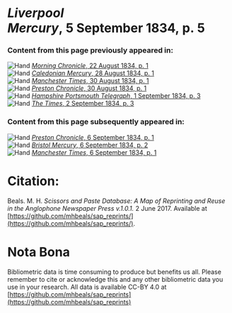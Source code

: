 # *Liverpool Mercury*, 5 September 1834, p. 5  
  
### Content from this page previously appeared in:  
![Hand](http://scissorsandpaste.net/wp-content/uploads/2017/06/smallhandpointer.png) [*Morning Chronicle*, 22 August 1834, p. 1](https://mhbeals.github.io/sap_html/Morning-Chronicle/Morning-Chronicle-22-August-1834-p-1)  
![Hand](http://scissorsandpaste.net/wp-content/uploads/2017/06/smallhandpointer.png) [*Caledonian Mercury*, 28 August 1834, p. 1](https://mhbeals.github.io/sap_html/Caledonian-Mercury/Caledonian-Mercury-28-August-1834-p-1)  
![Hand](http://scissorsandpaste.net/wp-content/uploads/2017/06/smallhandpointer.png) [*Manchester Times*, 30 August 1834, p. 1](https://mhbeals.github.io/sap_html/Manchester-Times/Manchester-Times-30-August-1834-p-1)  
![Hand](http://scissorsandpaste.net/wp-content/uploads/2017/06/smallhandpointer.png) [*Preston Chronicle*, 30 August 1834, p. 1](https://mhbeals.github.io/sap_html/Preston-Chronicle/Preston-Chronicle-30-August-1834-p-1)  
![Hand](http://scissorsandpaste.net/wp-content/uploads/2017/06/smallhandpointer.png) [*Hampshire Portsmouth Telegraph*, 1 September 1834, p. 3](https://mhbeals.github.io/sap_html/Hampshire-Portsmouth-Telegraph/Hampshire-Portsmouth-Telegraph-1-September-1834-p-3)  
![Hand](http://scissorsandpaste.net/wp-content/uploads/2017/06/smallhandpointer.png) [*The Times*, 2 September 1834, p. 3](https://mhbeals.github.io/sap_html/The-Times/The-Times-2-September-1834-p-3)  
  
### Content from this page subsequently appeared in:  
![Hand](http://scissorsandpaste.net/wp-content/uploads/2017/06/smallhandpointer.png) [*Preston Chronicle*, 6 September 1834, p. 1](https://mhbeals.github.io/sap_html/Preston-Chronicle/Preston-Chronicle-6-September-1834-p-1)  
![Hand](http://scissorsandpaste.net/wp-content/uploads/2017/06/smallhandpointer.png) [*Bristol Mercury*, 6 September 1834, p. 2](https://mhbeals.github.io/sap_html/Bristol-Mercury/Bristol-Mercury-6-September-1834-p-2)  
![Hand](http://scissorsandpaste.net/wp-content/uploads/2017/06/smallhandpointer.png) [*Manchester Times*, 6 September 1834, p. 1](https://mhbeals.github.io/sap_html/Manchester-Times/Manchester-Times-6-September-1834-p-1)  


# Citation: 

Beals. M. H. *Scissors and Paste Database: A Map of Reprinting and Reuse in the Anglophone Newspaper Press v.1.0.1.* 2 June 2017. Available at [https://github.com/mhbeals/sap_reprints/](https://github.com/mhbeals/sap_reprints/). 

# Nota Bona

Bibliometric data is time consuming to produce but benefits us all. Please remember to cite or acknowledge this and any other bibliometric data you use in your research. All data is available CC-BY 4.0 at [https://github.com/mhbeals/sap_reprints](https://github.com/mhbeals/sap_reprints)